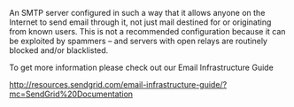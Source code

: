 
An SMTP server configured in such a way that it allows anyone on the Internet to send email through it, not just mail destined for or originating from known users. This is not a recommended configuration because it can be exploited by spammers – and servers with open relays are routinely blocked and/or blacklisted.
 
To get more information please check out our Email Infrastructure Guide
 
http://resources.sendgrid.com/email-infrastructure-guide/?mc=SendGrid%20Documentation 
